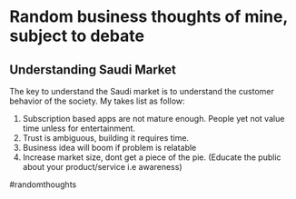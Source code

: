 # Random business thoughts of mine, subject to debate

## Understanding Saudi Market
The key to understand the Saudi market is to understand the customer behavior of the society. My takes list as follow: 
1. Subscription based apps are not mature enough. People yet not value time unless for entertainment.
2. Trust is ambiguous, building it requires time.
3. Business idea will boom if problem is relatable 
4. Increase market size, dont get a piece of the pie. (Educate the public about your product/service i.e awareness)

#randomthoughts